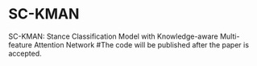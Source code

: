 # SC-KMAN
SC-KMAN: Stance Classification Model with Knowledge-aware Multi-feature Attention Network
#The code will be published after the paper is accepted.
